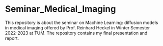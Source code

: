 # Seminar_Medical_Imaging
This repository is about the seminar on Machine Learning: diffusion models in medical imaging offered by Prof. Reinhard Heckel in Winter Semester 2022-2023 at TUM. The repository contains my final presentation and report.
